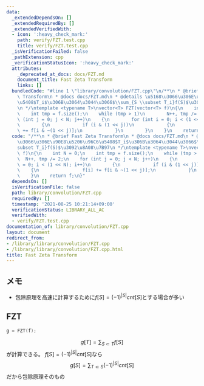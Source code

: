 ```yaml
---
data:
  _extendedDependsOn: []
  _extendedRequiredBy: []
  _extendedVerifiedWith:
  - icon: ':heavy_check_mark:'
    path: verify/FZT.test.cpp
    title: verify/FZT.test.cpp
  _isVerificationFailed: false
  _pathExtension: cpp
  _verificationStatusIcon: ':heavy_check_mark:'
  attributes:
    _deprecated_at_docs: docs/FZT.md
    document_title: Fast Zeta Transform
    links: []
  bundledCode: "#line 1 \"library/convolution/FZT.cpp\"\n/**\n * @brief Fast Zeta\
    \ Transform\n * @docs docs/FZT.md\n * @details \u5168\u3066\u306E\u90E8\u5206\u96C6\
    \u5408$T_i$\u306B\u3064\u3044\u3066$\\sum_{S \\subset T_i}f(S)$\u3092\u8A08\u7B97\
    \n */\ntemplate <typename T>\nvector<T> FZT(vector<T> f)\n{\n    int N = 0;\n\
    \    int tmp = f.size();\n    while (tmp > 1)\n        N++, tmp /= 2;\n    for\
    \ (int j = 0; j < N; j++)\n    {\n        for (int i = 0; i < (1 << N); i++)\n\
    \        {\n            if (i & (1 << j))\n            {\n                f[i]\
    \ += f[i & ~(1 << j)];\n            }\n        }\n    }\n    return f;\n}\n"
  code: "/**\n * @brief Fast Zeta Transform\n * @docs docs/FZT.md\n * @details \u5168\
    \u3066\u306E\u90E8\u5206\u96C6\u5408$T_i$\u306B\u3064\u3044\u3066$\\sum_{S \\\
    subset T_i}f(S)$\u3092\u8A08\u7B97\n */\ntemplate <typename T>\nvector<T> FZT(vector<T>\
    \ f)\n{\n    int N = 0;\n    int tmp = f.size();\n    while (tmp > 1)\n      \
    \  N++, tmp /= 2;\n    for (int j = 0; j < N; j++)\n    {\n        for (int i\
    \ = 0; i < (1 << N); i++)\n        {\n            if (i & (1 << j))\n        \
    \    {\n                f[i] += f[i & ~(1 << j)];\n            }\n        }\n\
    \    }\n    return f;\n}"
  dependsOn: []
  isVerificationFile: false
  path: library/convolution/FZT.cpp
  requiredBy: []
  timestamp: '2021-08-25 10:21:14+09:00'
  verificationStatus: LIBRARY_ALL_AC
  verifiedWith:
  - verify/FZT.test.cpp
documentation_of: library/convolution/FZT.cpp
layout: document
redirect_from:
- /library/library/convolution/FZT.cpp
- /library/library/convolution/FZT.cpp.html
title: Fast Zeta Transform
---
```

## メモ
- 包除原理を高速に計算するために$f[S] = (-1)^{|S|}cnt[S]$とする場合が多い
## FZT
```c++
g = FZT(f);
```
$$
g[T] = \sum_{S \subset T}f[S]
$$
が計算できる。
$f[S] = (-1)^{|S|}cnt[S]$なら
$$
g[S] = \sum_{T \subset S}(-1)^{|S|}cnt[S]
$$
だから包除原理そのもの
